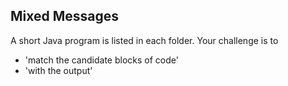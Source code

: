 ## Mixed Messages

A short Java program is listed in each folder. Your challenge is to 

- 'match the candidate blocks of code'
- 'with the output'